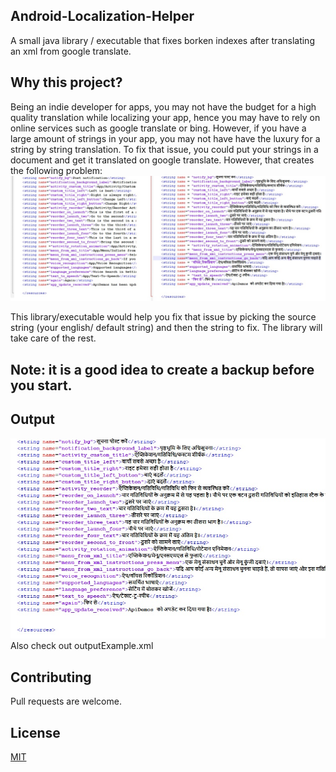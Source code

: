 ## Android-Localization-Helper
A small java library / executable that fixes borken indexes after translating an xml from google translate.

## Why this project?
Being an indie developer for apps, you may not have the budget for a high quality translation while localizing your app, hence you may have to rely on online services such as google translate or bing. However, if you have a large amount of strings in your app, you may not have have the luxury for a string by string translation. To fix that issue, you could put your strings in a document and get it translated on google translate. However, that creates the following problem:
<img src="https://raw.githubusercontent.com/assassinshadow0/Android-Localization-Helper/main/localizationError.jpg">

This library/executable would help you fix that issue by picking the source string (your english/ default string) and then the string to fix. The library will take care of the rest. 

## Note: it is a good idea to create a backup before you start.

## Output
<img caption="Index names got changed after translation" src="https://raw.githubusercontent.com/assassinshadow0/Android-Localization-Helper/main/localizationOutput.jpg">
Also check out outputExample.xml

## Contributing
Pull requests are welcome.

## License
[MIT](https://choosealicense.com/licenses/mit/)
